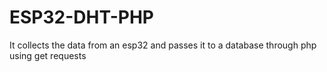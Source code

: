 # ESP32-DHT-PHP
It collects the data from an esp32 and passes it to a database through php using get requests
